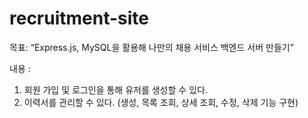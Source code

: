 # recruitment-site

목표: “Express.js, MySQL을 활용해 나만의 채용 서비스 백엔드 서버 만들기”

내용 :

1. 회원 가입 및 로그인을 통해 유저를 생성할 수 있다.
2. 이력서를 관리할 수 있다. (생성, 목록 조회, 상세 조회, 수정, 삭제 기능 구현)
